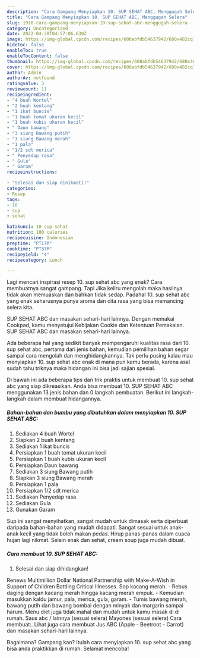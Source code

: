 ```yaml
---
description: "Cara Gampang Menyiapkan 10. SUP SEHAT ABC, Menggugah Selera"
title: "Cara Gampang Menyiapkan 10. SUP SEHAT ABC, Menggugah Selera"
slug: 1910-cara-gampang-menyiapkan-10-sup-sehat-abc-menggugah-selera
category: Uncategorized
date: 2022-04-30T04:57:06.630Z
image: https://img-global.cpcdn.com/recipes/608abfdb54637942/680x482cq70/10-sup-sehat-abc-foto-resep-utama.jpg
hideToc: false
enableToc: true
enableTocContent: false
thumbnail: https://img-global.cpcdn.com/recipes/608abfdb54637942/680x482cq70/10-sup-sehat-abc-foto-resep-utama.jpg
cover: https://img-global.cpcdn.com/recipes/608abfdb54637942/680x482cq70/10-sup-sehat-abc-foto-resep-utama.jpg
author: Admin
authorAv: notfound
ratingvalue: 3
reviewcount: 11
recipeingredient:
- "4 buah Wortel"
- "2 buah kentang"
- "1 ikat buncis"
- "1 buah tomat ukuran kecil"
- "1 buah kubis ukuran kecil"
- " Daun bawang"
- "3 siung Bawang putih"
- "3 siung Bawang merah"
- "1 pala"
- "1/2 sdt merica"
- " Penyedap rasa"
- " Gula"
- " Garam"
recipeinstructions:

- "Selesai dan siap dinikmati!"
categories:
- Resep
tags:
- 10
- sup
- sehat

katakunci: 10 sup sehat 
nutrition: 100 calories
recipecuisine: Indonesian
preptime: "PT17M"
cooktime: "PT37M"
recipeyield: "4"
recipecategory: Lunch

---
```



Lagi mencari inspirasi resep 10. sup sehat abc yang enak? Cara membuatnya sangat gampang. Tapi Jika keliru mengolah maka hasilnya tidak akan memuaskan dan bahkan tidak sedap. Padahal 10. sup sehat abc yang enak seharusnya punya aroma dan cita rasa yang bisa memancing selera kita.


SUP SEHAT ABC dan masakan sehari-hari lainnya. Dengan memakai Cookpad, kamu menyetujui Kebijakan Cookie dan Ketentuan Pemakaian. SUP SEHAT ABC dan masakan sehari-hari lainnya.

Ada beberapa hal yang sedikit banyak mempengaruhi kualitas rasa dari 10. sup sehat abc, pertama dari jenis bahan, kemudian pemilihan bahan segar sampai cara mengolah dan menghidangkannya. Tak perlu pusing kalau mau menyiapkan 10. sup sehat abc enak di mana pun kamu berada, karena asal sudah tahu triknya maka hidangan ini bisa jadi sajian spesial.


Di bawah ini ada beberapa tips dan trik praktis untuk membuat 10. sup sehat abc yang siap dikreasikan. Anda bisa membuat 10. SUP SEHAT ABC menggunakan 13 jenis bahan dan 0 langkah pembuatan. Berikut ini langkah-langkah dalam membuat hidangannya.

<!--inarticleads1-->

##### Bahan-bahan dan bumbu yang dibutuhkan dalam menyiapkan 10. SUP SEHAT ABC:

1. Sediakan 4 buah Wortel
1. Siapkan 2 buah kentang
1. Sediakan 1 ikat buncis
1. Persiapkan 1 buah tomat ukuran kecil
1. Persiapkan 1 buah kubis ukuran kecil
1. Persiapkan  Daun bawang
1. Sediakan 3 siung Bawang putih
1. Siapkan 3 siung Bawang merah
1. Persiapkan 1 pala
1. Persiapkan 1/2 sdt merica
1. Sediakan  Penyedap rasa
1. Sediakan  Gula
1. Gunakan  Garam


Sup ini sangat menyihatkan, sangat mudah untuk dimasak serta diperbuat daripada bahan-bahan yang mudah didapati. Sangat sesuai untuk anak-anak kecil yang tidak boleh makan pedas. Hirup panas-panas dalam cuaca hujan lagi nikmat. Selain enak dan sehat, cream soup juga mudah dibuat. 

<!--inarticleads2-->

##### Cara membuat 10. SUP SEHAT ABC:


1. Selesai dan siap dihidangkan!

Renews Multimillion Dollar National Partnership with Make-A-Wish in Support of Children Battling Critical Illnesses. Sop kacang merah. - Rebus daging dengan kacang merah hingga kacang merah empuk. - Kemudian masukkan kaldu jamur, pala, merica, gula, garam. - Tumis bawang merah, bawang putih dan bawang bombai dengan minyak dan margarin sampai harum. Menu diet juga tidak mahal dan mudah untuk kamu masak di di rumah. Saus abc / lainnya (sesuai selera) Mayones (sesuai selera) Cara membuat:. Lihat juga cara membuat Jus ABC (Apple - Beetroot - Carrot) dan masakan sehari-hari lainnya. 

Bagaimana? Gampang kan? Itulah cara menyiapkan 10. sup sehat abc yang bisa anda praktikkan di rumah. Selamat mencoba!
